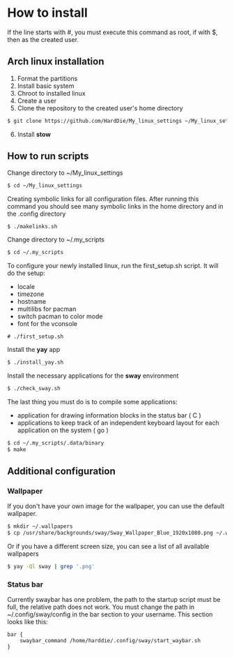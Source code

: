 # How to install
If the line starts with #, you must execute this command as root, if with $, then as the created user.
## Arch linux installation
1) Format the partitions
2) Install basic system
3) Chroot to installed linux
4) Create a user
5) Clone the repository to the created user's home directory
```bash
$ git clone https://github.com/HardDie/My_linux_settings ~/My_linux_settings --recursive
```
6) Install **stow**
## How to run scripts
Change directory to ~/My_linux_settings
```bash
$ cd ~/My_linux_settings
```
Creating symbolic links for all configuration files. After running this command you should see many symbolic links in the home directory and in the .config directory
```
$ ./makelinks.sh
```
Change directory to ~/.my_scripts
```bash
$ cd ~/.my_scripts
```
To configure your newly installed linux, run the first_setup.sh script. It will do the setup:
- locale
- timezone
- hostname
- multilibs for pacman
- switch pacman to color mode
- font for the vconsole
```
# ./first_setup.sh
```
Install the **yay** app
```bash
$ ./install_yay.sh
```
Install the necessary applications for the **sway** environment
```bash
$ ./check_sway.sh
```
The last thing you must do is to compile some applications:
- application for drawing information blocks in the status bar ( C )
- applications to keep track of an independent keyboard layout for each application on the system ( go )
```bash
$ cd ~/.my_scripts/.data/binary
$ make
```
## Additional configuration
### Wallpaper
If you don't have your own image for the wallpaper, you can use the default wallpaper.
```bash
$ mkdir ~/.wallpapers
$ cp /usr/share/backgrounds/sway/Sway_Wallpaper_Blue_1920x1080.png ~/.wallpapers/wallpaper.png
```
Or if you have a different screen size, you can see a list of all available wallpapers
```bash
$ yay -Ql sway | grep '.png'
```
### Status bar
Currently swaybar has one problem, the path to the startup script must be full, the relative path does not work.
You must change the path in ~/.config/sway/config in the bar section to your username.
This section looks like this:
```
bar {
    swaybar_command /home/harddie/.config/sway/start_waybar.sh
}
```
